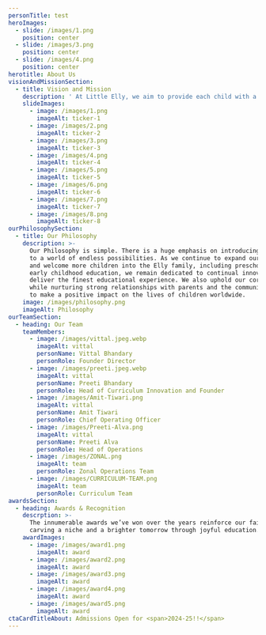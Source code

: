 ```yaml
---
personTitle: test
heroImages:
  - slide: /images/1.png
    position: center
  - slide: /images/3.png
    position: center
  - slide: /images/4.png
    position: center
herotitle: About Us
visionAndMissionSection:
  - title: Vision and Mission
    description: ' At Little Elly, we aim to provide each child with a nurturing and stimulating environment that promotes their overall growth and development. Through our network of preschools, our mission is to establish a world that is full of love, safety, and cultivates a lifelong passion for learning. Our Toddler, Pre-nursery, Nursery and Kindergarten programs prioritize each child''s individual needs through a child-centric approach. Our dedicated team of trained educators aim to empower children in academic, social, and emotional aspects, as well as lay a solid foundation for their future academic and personal success.'
    slideImages:
      - image: /images/1.png
        imageAlt: ticker-1
      - image: /images/2.png
        imageAlt: ticker-2
      - image: /images/3.png
        imageAlt: ticker-3
      - image: /images/4.png
        imageAlt: ticker-4
      - image: /images/5.png
        imageAlt: ticker-5
      - image: /images/6.png
        imageAlt: ticker-6
      - image: /images/7.png
        imageAlt: ticker-7
      - image: /images/8.png
        imageAlt: ticker-8
ourPhilosophySection:
  - title: Our Philosophy
    description: >-
      Our Philosophy is simple. There is a huge emphasis on introducing children
      to a world of endless possibilities. As we continue to expand our presence
      and welcome more children into the Elly family, including preschool and
      early childhood education, we remain dedicated to continual innovation to
      deliver the finest educational experience. We also uphold our core values
      while nurturing strong relationships with parents and the community, all
      to make a positive impact on the lives of children worldwide.
    image: /images/philosophy.png
    imageAlt: Philosophy
ourTeamSection:
  - heading: Our Team
    teamMembers:
      - image: /images/vittal.jpeg.webp
        imageAlt: vittal
        personName: Vittal Bhandary
        personRole: Founder Director
      - image: /images/preeti.jpeg.webp
        imageAlt: vittal
        personName: Preeti Bhandary
        personRole: Head of Curriculum Innovation and Founder
      - image: /images/Amit-Tiwari.png
        imageAlt: vittal
        personName: Amit Tiwari
        personRole: Chief Operating Officer
      - image: /images/Preeti-Alva.png
        imageAlt: vittal
        personName: Preeti Alva
        personRole: Head of Operations
      - image: /images/ZONAL.png
        imageAlt: team
        personRole: Zonal Operations Team
      - image: /images/CURRICULUM-TEAM.png
        imageAlt: team
        personRole: Curriculum Team
awardsSection:
  - heading: Awards & Recognition
    descrption: >-
      The innumerable awards we’ve won over the years reinforce our faith in
      carving a niche and a brighter tomorrow through joyful education.
    awardImages:
      - image: /images/award1.png
        imageAlt: award
      - image: /images/award2.png
        imageAlt: award
      - image: /images/award3.png
        imageAlt: award
      - image: /images/award4.png
        imageAlt: award
      - image: /images/award5.png
        imageAlt: award
ctaCardTitleAbout: Admissions Open for <span>2024-25!!</span>
---
```


